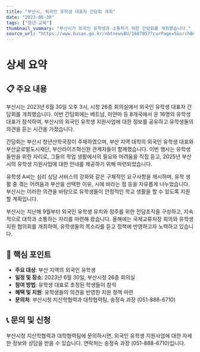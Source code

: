 ```yaml
---
title: "부산시, 외국인 유학생 대표자 간담회 개최"
date: "2023-06-30"
tags: ["청년·교육"]
thumbnail_summary: "부산시가 외국인 유학생과 소통하기 위한 간담회를 개최했습니다."
source_url: "https://www.busan.go.kr/nbtnewsBU/1687057?curPage=5&srchBeginDt=&srchEndDt=&srchKey=&srchText="
---
```


# 상세 요약

## 📋 주요 내용
부산시는 2023년 6월 30일 오후 3시, 시청 26층 회의실에서 외국인 유학생 대표자 간담회를 개최했습니다. 이번 간담회에는 베트남, 미얀마 등 8개국에서 온 16명의 유학생 대표가 참석하여, 부산시의 외국인 유학생 지원사업에 대한 정보를 공유하고 유학생들의 의견을 듣는 시간을 가졌습니다.

간담회는 부산시 청년산학국장이 주재하였으며, 부산 지역 대학의 외국인 유학생 대표와 부산글로벌도시재단, 부산라이즈혁신원 관계자들이 함께했습니다. 이번 행사는 유학생들만을 위한 자리로, 그들의 학업 생활에서의 필요와 어려움을 직접 듣고, 2025년 부산시의 유학생 지원사업에 대한 안내를 제공하기 위해 마련되었습니다.

유학생 A씨는 심리 상담 서비스의 강화와 같은 구체적인 요구사항을 제시하며, 유학 생활 중 겪는 어려움과 부산을 선택한 이유, 시에 바라는 점 등을 자유롭게 나누었습니다. 부산시는 이러한 의견을 바탕으로 유학생들이 안정적인 학교 생활을 할 수 있도록 지원할 계획입니다.

부산시는 지난해 9월부터 외국인 유학생 유치와 정주를 위한 전담조직을 구성하고, 지속적으로 대학과 소통하는 자리를 마련해 왔습니다. 올해에는 국제교류처장 회의와 유학생 지원 협의회를 개최하여, 유학생들의 목소리를 듣고 정책에 반영하고자 노력하고 있습니다.

## 🎯 핵심 포인트
- **주요 대상**: 부산 지역의 외국인 유학생
- **일정 및 장소**: 2023년 6월 30일, 부산시청 26층 회의실
- **참여 방법**: 유학생 대표로 초청된 학생들이 참석
- **혜택 및 지원**: 유학생들의 의견을 반영한 지원 정책 마련
- **문의처**: 부산시청 지산학협력과 대학협력팀, 송정숙 과장 (051-888-6710)

## 📞 문의 및 신청
부산시청 지산학협력과 대학협력팀에 문의하시면, 외국인 유학생 지원사업에 대한 자세한 정보와 상담을 받을 수 있습니다. 연락처는 송정숙 과장 (051-888-6710)입니다.